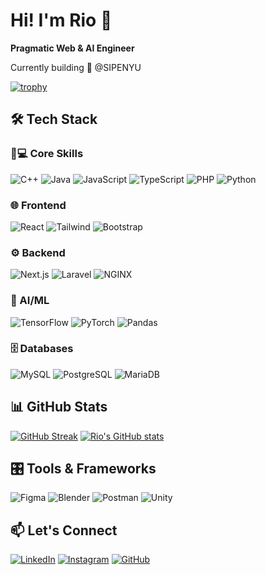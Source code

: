 # Hi! I'm Rio 👋  
**Pragmatic Web & AI Engineer**  

Currently building 🚀 @SIPENYU  

[![trophy](https://github-profile-trophy.vercel.app/?username=RioUsingGithub&theme=onedark)](https://github.com/RioUsingGithub)

## 🛠️ Tech Stack

### 👨💻 Core Skills
![C++](https://img.shields.io/badge/-C++-00599C?logo=c%2B%2B&logoColor=white)
![Java](https://img.shields.io/badge/-Java-007396?logo=java&logoColor=white)
![JavaScript](https://img.shields.io/badge/-JavaScript-F7DF1E?logo=javascript&logoColor=black)
![TypeScript](https://img.shields.io/badge/-TypeScript-3178C6?logo=typescript&logoColor=white)
![PHP](https://img.shields.io/badge/-PHP-777BB4?logo=php&logoColor=white)
![Python](https://img.shields.io/badge/-Python-3776AB?logo=python&logoColor=white)

### 🌐 Frontend
![React](https://img.shields.io/badge/-React-61DAFB?logo=react&logoColor=black)
![Tailwind](https://img.shields.io/badge/-Tailwind-06B6D4?logo=tailwind-css&logoColor=white)
![Bootstrap](https://img.shields.io/badge/-Bootstrap-7952B3?logo=bootstrap&logoColor=white)

### ⚙️ Backend
![Next.js](https://img.shields.io/badge/-Next.js-000000?logo=next.js&logoColor=white)
![Laravel](https://img.shields.io/badge/-Laravel-FF2D20?logo=laravel&logoColor=white)
![NGINX](https://img.shields.io/badge/-NGINX-009639?logo=nginx&logoColor=white)

### 🤖 AI/ML
![TensorFlow](https://img.shields.io/badge/-TensorFlow-FF6F00?logo=tensorflow&logoColor=white)
![PyTorch](https://img.shields.io/badge/-PyTorch-EE4C2C?logo=pytorch&logoColor=white)
![Pandas](https://img.shields.io/badge/-Pandas-150458?logo=pandas&logoColor=white)

### 🗄️ Databases
![MySQL](https://img.shields.io/badge/-MySQL-4479A1?logo=mysql&logoColor=white)
![PostgreSQL](https://img.shields.io/badge/-PostgreSQL-4169E1?logo=postgresql&logoColor=white)
![MariaDB](https://img.shields.io/badge/-MariaDB-003545?logo=mariadb&logoColor=white)

## 📊 GitHub Stats

[![GitHub Streak](https://streak-stats.demolab.com?user=RioUsingGithub&theme=dark)](https://git.io/streak-stats)
[![Rio's GitHub stats](https://github-readme-stats.vercel.app/api?username=RioUsingGithub&show_icons=true&theme=vision-friendly-dark)](https://github.com/RioUsingGithub)

## 🎛️ Tools & Frameworks
![Figma](https://img.shields.io/badge/-Figma-F24E1E?logo=figma&logoColor=white)
![Blender](https://img.shields.io/badge/-Blender-F5792A?logo=blender&logoColor=white)
![Postman](https://img.shields.io/badge/-Postman-FF6C37?logo=postman&logoColor=white)
![Unity](https://img.shields.io/badge/-Unity-FFFFFF?logo=unity&logoColor=black)

## 📫 Let's Connect
[![LinkedIn](https://img.shields.io/badge/LinkedIn-0A66C2?logo=linkedin&logoColor=white)](https://linkedin.com/in/satrio-matin-makarim-w-395936287)
[![Instagram](https://img.shields.io/badge/Instagram-E4405F?logo=instagram&logoColor=white)](https://instagram.com/satriommw)
[![GitHub](https://img.shields.io/badge/GitHub-181717?logo=github&logoColor=white)](https://github.com/RioUsingGithub)
